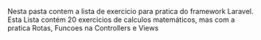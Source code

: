 Nesta pasta contem a lista de exercicio para pratica do framework Laravel.
Esta Lista contém 20 exercicios de calculos matemáticos, mas com a pratica Rotas, Funcoes na Controllers e Views
